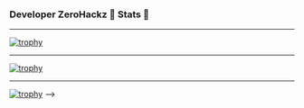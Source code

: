 ### Developer ZeroHackz 🧊 Stats 🧊
* * *

[![trophy](https://github-profile-trophy.vercel.app/?username=zerohackz&column=8&theme=juicyfresh&no-bg=true&no-frame=true)](https://github.com/zerohackz)

* * *

[![trophy](https://github-readme-stats.vercel.app/api?username=zerohackz&count_private=true&include_all_commits=true)](https://github.com/zerohackz)

* * *

[![trophy](https://github-readme-stats.vercel.app/api/top-langs/?username=zerohackz&layout=compact)](https://github.com/zerohackz)
-->
